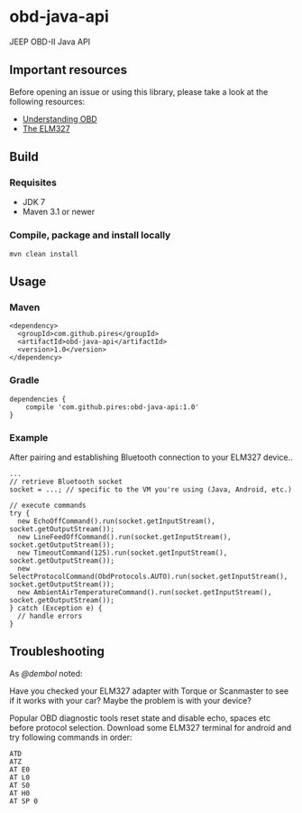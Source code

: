 obd-java-api
============

JEEP OBD-II Java API

## Important resources

Before opening an issue or using this library, please take a look at the following resources:

* [Understanding OBD](https://www.elmelectronics.com/help/obd/tips/#UnderstandingOBD)
* [The ELM327](https://www.elmelectronics.com/help/obd/tips/#327_Commands)

## Build ##

### Requisites ###

* JDK 7
* Maven 3.1 or newer

### Compile, package and install locally ###

```
mvn clean install
```

## Usage ##

### Maven ###
```
<dependency>
  <groupId>com.github.pires</groupId>
  <artifactId>obd-java-api</artifactId>
  <version>1.0</version>
</dependency>
```

### Gradle ###
```
dependencies {
    compile 'com.github.pires:obd-java-api:1.0'
}
```

### Example ###

After pairing and establishing Bluetooth connection to your ELM327 device..
```
...
// retrieve Bluetooth socket
socket = ...; // specific to the VM you're using (Java, Android, etc.)

// execute commands
try {
  new EchoOffCommand().run(socket.getInputStream(), socket.getOutputStream());
  new LineFeedOffCommand().run(socket.getInputStream(), socket.getOutputStream());
  new TimeoutCommand(125).run(socket.getInputStream(), socket.getOutputStream());
  new SelectProtocolCommand(ObdProtocols.AUTO).run(socket.getInputStream(), socket.getOutputStream());
  new AmbientAirTemperatureCommand().run(socket.getInputStream(), socket.getOutputStream());
} catch (Exception e) {
  // handle errors
}
```

## Troubleshooting ##

As *@dembol* noted:

Have you checked your ELM327 adapter with Torque or Scanmaster to see if it works with your car? Maybe the problem is with your device?

Popular OBD diagnostic tools reset state and disable echo, spaces etc before protocol selection. Download some ELM327 terminal for android and try following commands in order:
```
ATD
ATZ
AT E0
AT L0
AT S0
AT H0
AT SP 0
```
